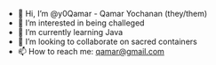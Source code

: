 - 👋 Hi, I’m @y0Qamar - Qamar Yochanan (they/them)
- 👀 I’m interested in being challeged
- 🌱 I’m currently learning Java
- 💞️ I’m looking to collaborate on sacred containers
- 📫 How to reach me: qamar@gmail.com

<!---
y0Qamar/y0Qamar is a ✨ special ✨ repository because its `README.md` (this file) appears on your GitHub profile.
You can click the Preview link to take a look at your changes.
--->
